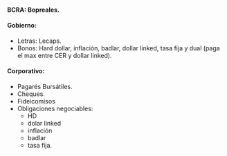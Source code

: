 #### BCRA: Bopreales.
#### Gobierno:
- Letras: Lecaps.
- Bonos: Hard dollar, inflación, badlar, dollar linked, tasa fija y dual (paga el max entre CER y dollar linked).
#### Corporativo:
- Pagarés Bursátiles.
- Cheques.
- Fideicomisos
- Obligaciones negociables:
	- HD
	- dolar linked
	- inflación
	- badlar
	- tasa fija.
